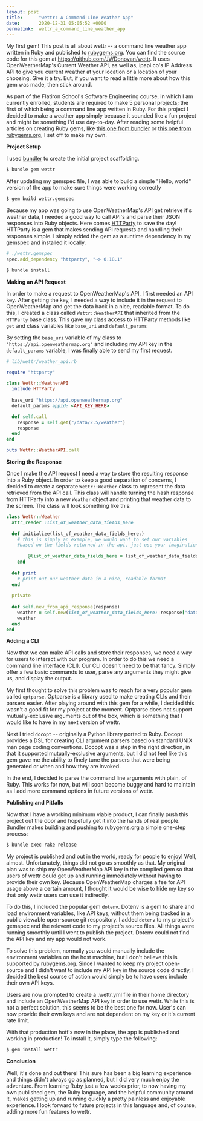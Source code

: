 ```yaml
---
layout: post
title:      "wettr: A Command Line Weather App"
date:       2020-12-31 05:05:52 +0000
permalink:  wettr_a_command_line_weather_app
---
```


My first gem! This post is all about wettr -- a command line weather app written in Ruby and published to [rubygems.org](https://rubygems.org/gems/wettr). You can find the source code for this gem at https://github.com/JWDonovan/wettr. It uses OpenWeatherMap's Current Weather API, as well as, ipapi.co's IP Address API to give you current weather at your location or a location of your choosing.
Give it a try. But, if you want to read a little more about how this gem was made, then stick around.

As part of the Flatiron School's Software Engineering course, in which I am currently enrolled, students are required to make 5 personal projects; the first of which being a command line app written in Ruby. For this project I decided to make a weather app simply because it sounded like a fun project and might be something I'd use day-to-day. After reading some helpful articles on creating Ruby gems, like [this one from bundler](https://bundler.io/guides/creating_gem.html) or [this one from rubygems.org](https://guides.rubygems.org/make-your-own-gem/), I set off to make my own.

**Project Setup**

I used [bundler](https://rubygems.org/gems/bundler) to create the initial project scaffolding.
```bash
$ bundle gem wettr
```
After updating my gemspec file, I was able to build a simple "Hello, world" version of the app to make sure things were working correctly
```bash
$ gem build wettr.gemspec
```
Because my app was going to use OpenWeatherMap's API get retrieve it's weather data, I needed a good way to call API's and parse their JSON responses into Ruby objects. Here comes [HTTParty](https://github.com/jnunemaker/httparty) to save the day! HTTParty is a gem that makes sending API requests and handling their responses simple. I simply added the gem as a runtime dependency in my gemspec and installed it locally.

```ruby
# ./wettr.gemspec
spec.add_dependency "httparty", "~> 0.18.1"
```

```bash
$ bundle install
```
**Making an API Request**

In order to make a request to OpenWeatherMap's API, I first needed an API key. After getting the key, I needed a way to include it in the request to OpenWeatherMap and get the data back in a nice, readable format. To do this, I created a class called `Wettr::WeatherAPI` that inherited from the `HTTParty` base class. This gave my class access to HTTParty methods like `get` and class variables like `base_uri` and `default_params`

By setting the `base_uri` variable of my class to `"https://api.openweathermap.org"` and including my API key in the `default_params` variable, I was finally able to send my first request.

```ruby
# lib/wettr/weather_api.rb

require "httparty"

class Wettr::WeatherAPI
  include HTTParty
	
  base_uri "https://api.openweathermap.org"
  default_params appid: <API_KEY_HERE>

  def self.call
    response = self.get("/data/2.5/weather")
    response
  end
end

puts Wettr::WeatherAPI.call
```
**Storing the Response**

Once I make the API request I need a way to store the resulting response into a Ruby object. In order to keep a good separation of concerns, I decided to create a separate `Wettr::Weather` class to represent the data retrieved from the API call. This class will handle turning the hash response from HTTParty into a new `Weather` object and printing that weather data to the screen. The class will look something like this:

```ruby
class Wettr::Weather
  attr_reader :list_of_weather_data_fields_here
	
  def initialize(list_of_weather_data_fields_here:)
    # this is simply an example, we would want to set our variables
    #based on the fields returned in the api, just use your imagination
    
		@list_of_weather_data_fields_here = list_of_weather_data_fields_here
	end
	
  def print
    # print out our weather data in a nice, readable format
  end
	
  private
  
  def self.new_from_api_response(response)
    weather = self.new(list_of_weather_data_fields_here: response["data_fields"])
    weather
  end
end
```

**Adding a CLI**

Now that we can make API calls and store their responses, we need a way for users to interact with our program. In order to do this we need a command line interface (CLI). Our CLI doesn't need to be that fancy. Simply offer a few basic commands to user, parse any arguments they might give us, and display the output.

My first thought to solve this problem was to reach for a very popular gem called `optparse`. Optparse is a library used to make creating CLIs and their parsers easier. After playing around with this gem for a while, I decided this wasn't a good fit for my project at the moment. Optparse does not support mutually-exclusive arguments out of the box, which is something that I would like to have in my next version of wettr.

Next I tried `docopt` -- originally a Python library ported to Ruby. Docopt provides a DSL for creating CLI argument parsers based on standard UNIX man page coding conventions. Docopt was a step in the right direction, in that it supported mutually-exclusive arguments, but I did not feel like this gem gave me the ability to finely tune the parsers that were being generated or when and how they are invoked.

In the end, I decided to parse the command line arguments with plain, ol' Ruby. This works for now, but will soon become buggy and hard to maintain as I add more command options in future versions of wettr.

**Publishing and Pitfalls**

Now that I have a working minimum viable product, I can finally push this project out the door and hopefully get it into the hands of real people. Bundler makes building and pushing to rubygems.org a simple one-step process:
```bash
$ bundle exec rake release
```

My project is published and out in the world, ready for people to enjoy! Well, almost. Unfortunately, things did not go as smoothly as that. My original plan was to ship my OpenWeatherMap API key in the compiled gem so that users of wettr could get up and running immediately without having to provide their own key. Because OpenWeatherMap charges a fee for API usage above a certain amount, I thought it would be wise to hide my key so that only wettr users can use it indirectly.

To do this, I included the popular gem `dotenv`. Dotenv is a gem to share and load environment variables, like API keys, without them being tracked in a public viewable open-source git respository. I added `dotenv` to my project's gemspec and the relevent code to my project's source files. All things were running smoothly until I went to publish the project. Dotenv could not find the API key and my app would not work.

To solve this problem, normally you would manually include the environment variables on the host machine, but I don't believe this is supported by rubygems.org. Since I wanted to keep my project open-source and I didn't want to include my API key in the source code directly, I decided the best course of action would simply be to have users include their own API keys.

Users are now prompted to create a .wettr.yml file in their home directory and include an OpenWeatherMap API key in order to use wettr. While this is not a perfect solution, this seems to be the best one for now. User's can now provide their own keys and are not dependent on my key or it's current rate limit.

With that production hotfix now in the place, the app is published and working in production! To install it, simply type the following:
```bash
$ gem install wettr
```

**Conclusion**

Well, it's done and out there! This sure has been a big learning experience and things didn't always go as planned, but I did very much enjoy the adventure. From learning Ruby just a few weeks prior, to now having my own published gem, the Ruby language, and the helpful community around it, makes getting up and running quickly a pretty painless and enjoyable experience. I look forward to future projects in this language and, of course, adding more fun features to wettr.


